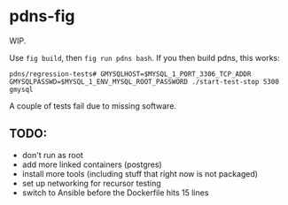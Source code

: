 pdns-fig
========

WIP.

Use `fig build`, then `fig run pdns bash`. If you then build pdns,
this works:

```
pdns/regression-tests# GMYSQLHOST=$MYSQL_1_PORT_3306_TCP_ADDR GMYSQLPASSWD=$MYSQL_1_ENV_MYSQL_ROOT_PASSWORD ./start-test-stop 5300 gmysql
```

A couple of tests fail due to missing software.

TODO:
-----

* don't run as root
* add more linked containers (postgres)
* install more tools (including stuff that right now is not packaged)
* set up networking for recursor testing
* switch to Ansible before the Dockerfile hits 15 lines
